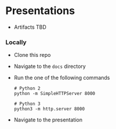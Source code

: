 # Presentations

- Artifacts TBD

### Locally

- Clone this repo
- Navigate to the `docs` directory
- Run the one of the following commands
  
  ```
  # Python 2
  python -m SimpleHTTPServer 8000
  ```

  ```
  # Python 3
  python3 -m http.server 8000
  ```
- Navigate to the presentation
